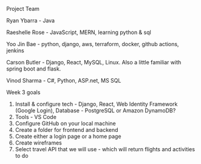 Project Team

Ryan Ybarra - Java 

Raeshelle Rose - JavaScript, MERN, learning python & sql

Yoo Jin Bae - python, django, aws, terraform, docker, github actions, jenkins

Carson Butler - Django, React, MySQL, Linux. Also a little familiar with spring boot and flask.


Vinod Sharma - C#, Python, ASP.net, MS SQL

Week 3 goals
1. Install & configure tech - Django, React, Web Identity Framework (Google Login), Database - PostgreSQL or Amazon DynamoDB?
2. Tools - VS Code
3. Configure GitHub on your local machine
4. Create a folder for frontend and backend
5. Create either a login page or a home page
6. Create wireframes
7. Select travel API that we will use - which will return flights and activities to do
